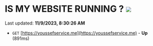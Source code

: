 # IS MY WEBSITE RUNNING ? [![](https://img.shields.io/static/v1?label=Sponsor&message=%E2%9D%A4&logo=GitHub&color=%23fe8e86)](https://github.com/sponsors/<username>)

Last updated: **11/9/2023, 8:30:26 AM**

- `GET` [https://youssefservice.me](https://youssefservice.me) - **Up** (891ms)
